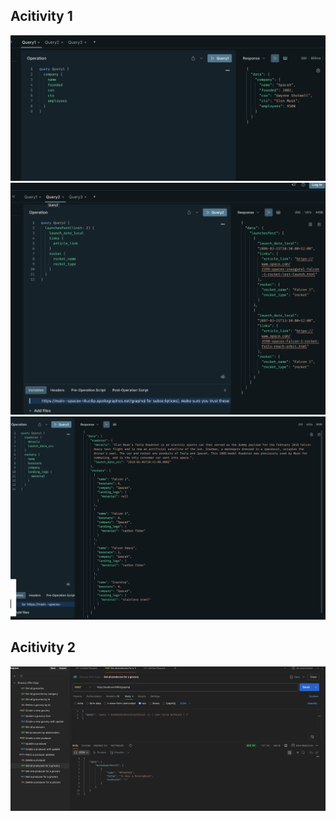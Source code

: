 ## Acitivity 1

![alt text](image.png)
![alt text](image-1.png)
![alt text](image-2.png)

## Acitivity 2

![alt text](image-3.png)
